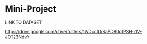 # Mini-Project
LINK TO DATASET

https://drive.google.com/drive/folders/1WDcctDrSaPD8Uo1PSH-r1V-JOT23NdvY
